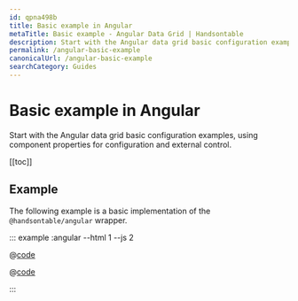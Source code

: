 ```yaml
---
id: qpna498b
title: Basic example in Angular
metaTitle: Basic example - Angular Data Grid | Handsontable
description: Start with the Angular data grid basic configuration examples, using component properties for configuration and external control.
permalink: /angular-basic-example
canonicalUrl: /angular-basic-example
searchCategory: Guides
---
```


# Basic example in Angular

Start with the Angular data grid basic configuration examples, using component properties for configuration and external control.

[[toc]]

## Example

The following example is a basic implementation of the `@handsontable/angular` wrapper.

::: example :angular --html 1 --js 2

@[code](@/content/guides/integrate-with-angular/angular-simple-example/angular/example1.html)

@[code](@/content/guides/integrate-with-angular/angular-simple-example/angular/example1.js)

:::
